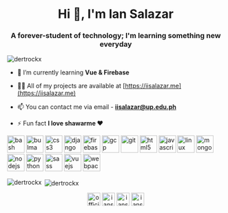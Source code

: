 <h1 align="center">Hi 👋, I'm Ian Salazar</h1>
<h3 align="center">A forever-student of technology; I'm learning something new everyday</h3>

<p align="left"> <img src="https://komarev.com/ghpvc/?username=dertrockx" alt="dertrockx" /> </p>

- 🌱 I’m currently learning **Vue & Firebase**

- 👨‍💻 All of my projects are available at [https://iisalazar.me](https://iisalazar.me)

- 📫 You can contact me via email - **iisalazar@up.edu.ph**

- ⚡ Fun fact **I love shawarme :heart:**

<p align="left"><img src="https://www.vectorlogo.zone/logos/gnu_bash/gnu_bash-icon.svg" alt="bash" width="40" height="40"/> <img src="https://raw.githubusercontent.com/gilbarbara/logos/804dc257b59e144eaca5bc6ffd16949752c6f789/logos/bulma.svg" alt="bulma" width="40" height="40"/> <img src="https://devicons.github.io/devicon/devicon.git/icons/css3/css3-original-wordmark.svg" alt="css3" width="40" height="40"/> <img src="https://devicons.github.io/devicon/devicon.git/icons/django/django-original.svg" alt="django" width="40" height="40"/> <img src="https://www.vectorlogo.zone/logos/firebase/firebase-icon.svg" alt="firebase" width="40" height="40"/> <img src="https://www.vectorlogo.zone/logos/google_cloud/google_cloud-icon.svg" alt="gcp" width="40" height="40"/> <img src="https://www.vectorlogo.zone/logos/git-scm/git-scm-icon.svg" alt="git" width="40" height="40"/> <img src="https://devicons.github.io/devicon/devicon.git/icons/html5/html5-original-wordmark.svg" alt="html5" width="40" height="40"/> <img src="https://devicons.github.io/devicon/devicon.git/icons/javascript/javascript-original.svg" alt="javascript" width="40" height="40"/> <img src="https://devicons.github.io/devicon/devicon.git/icons/linux/linux-original.svg" alt="linux" width="40" height="40"/> <img src="https://devicons.github.io/devicon/devicon.git/icons/mongodb/mongodb-original-wordmark.svg" alt="mongodb" width="40" height="40"/> <img src="https://devicons.github.io/devicon/devicon.git/icons/nodejs/nodejs-original-wordmark.svg" alt="nodejs" width="40" height="40"/> <img src="https://devicons.github.io/devicon/devicon.git/icons/python/python-original.svg" alt="python" width="40" height="40"/> <img src="https://devicons.github.io/devicon/devicon.git/icons/sass/sass-original.svg" alt="sass" width="40" height="40"/> <img src="https://devicons.github.io/devicon/devicon.git/icons/vuejs/vuejs-original-wordmark.svg" alt="vuejs" width="40" height="40"/> <img src="https://devicons.github.io/devicon/devicon.git/icons/webpack/webpack-original.svg" alt="webpack" width="40" height="40"/></p><p><img align="left" src="https://github-readme-stats.vercel.app/api/top-langs/?username=dertrockx&layout=compact&hide=html" alt="dertrockx" /></p>

<p>&nbsp;<img align="center" src="https://github-readme-stats.vercel.app/api?username=dertrockx&show_icons=true" alt="dertrockx" /></p>

<p align="center">
<a href="https://twitter.com/offician_ians" target="blank"><img align="center" src="https://cdn.jsdelivr.net/npm/simple-icons@3.0.1/icons/twitter.svg" alt="offician_ians" height="30" width="30" /></a>
<a href="https://linkedin.com/in/iansalazarofficial" target="blank"><img align="center" src="https://cdn.jsdelivr.net/npm/simple-icons@3.0.1/icons/linkedin.svg" alt="iansalazarofficial" height="30" width="30" /></a>
<a href="https://fb.com/iansalazar.official" target="blank"><img align="center" src="https://cdn.jsdelivr.net/npm/simple-icons@3.0.1/icons/facebook.svg" alt="iansalazar.official" height="30" width="30" /></a>
<a href="https://instagram.com/iansalazar.official" target="blank"><img align="center" src="https://cdn.jsdelivr.net/npm/simple-icons@3.0.1/icons/instagram.svg" alt="iansalazar.official" height="30" width="30" /></a>
</p>